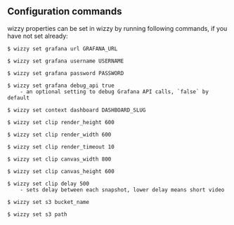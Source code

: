 ## Configuration commands

wizzy properties can be set in wizzy by running following commands, if you have not set already:

```
$ wizzy set grafana url GRAFANA_URL

$ wizzy set grafana username USERNAME

$ wizzy set grafana password PASSWORD

$ wizzy set grafana debug_api true
	- an optional setting to debug Grafana API calls, `false` by default

$ wizzy set context dashboard DASHBOARD_SLUG

$ wizzy set clip render_height 600

$ wizzy set clip render_width 600

$ wizzy set clip render_timeout 10

$ wizzy set clip canvas_width 800

$ wizzy set clip canvas_height 600

$ wizzy set clip delay 500
	- sets delay between each snapshot, lower delay means short video

$ wizzy set s3 bucket_name

$ wizzy set s3 path
```